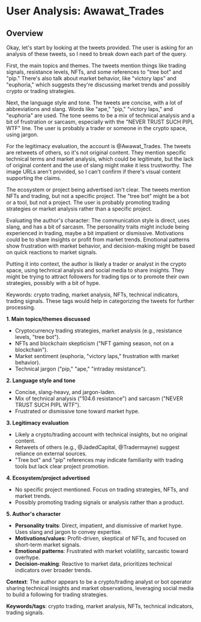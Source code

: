 # User Analysis: Awawat_Trades

## Overview

<think>
Okay, let's start by looking at the tweets provided. The user is asking for an analysis of these tweets, so I need to break down each part of the query. 

First, the main topics and themes. The tweets mention things like trading signals, resistance levels, NFTs, and some references to "tree bot" and "pip." There's also talk about market behavior, like "victory laps" and "euphoria," which suggests they're discussing market trends and possibly crypto or trading strategies.

Next, the language style and tone. The tweets are concise, with a lot of abbreviations and slang. Words like "ape," "pip," "victory laps," and "euphoria" are used. The tone seems to be a mix of technical analysis and a bit of frustration or sarcasm, especially with the "NEVER TRUST SUCH PIPL WTF" line. The user is probably a trader or someone in the crypto space, using jargon.

For the legitimacy evaluation, the account is @Awawat_Trades. The tweets are retweets of others, so it's not original content. They mention specific technical terms and market analysis, which could be legitimate, but the lack of original content and the use of slang might make it less trustworthy. The image URLs aren't provided, so I can't confirm if there's visual content supporting the claims.

The ecosystem or project being advertised isn't clear. The tweets mention NFTs and trading, but not a specific project. The "tree bot" might be a bot or a tool, but not a project. The user is probably promoting trading strategies or market analysis rather than a specific project.

Evaluating the author's character: The communication style is direct, uses slang, and has a bit of sarcasm. The personality traits might include being experienced in trading, maybe a bit impatient or dismissive. Motivations could be to share insights or profit from market trends. Emotional patterns show frustration with market behavior, and decision-making might be based on quick reactions to market signals.

Putting it into context, the author is likely a trader or analyst in the crypto space, using technical analysis and social media to share insights. They might be trying to attract followers for trading tips or to promote their own strategies, possibly with a bit of hype.

Keywords: crypto trading, market analysis, NFTs, technical indicators, trading signals. These tags would help in categorizing the tweets for further processing.
</think>

**1. Main topics/themes discussed**  
- Cryptocurrency trading strategies, market analysis (e.g., resistance levels, "tree bot").  
- NFTs and blockchain skepticism ("NFT gaming season, not on a blockchain").  
- Market sentiment (euphoria, "victory laps," frustration with market behavior).  
- Technical jargon ("pip," "ape," "intraday resistance").  

**2. Language style and tone**  
- Concise, slang-heavy, and jargon-laden.  
- Mix of technical analysis ("104.6 resistance") and sarcasm ("NEVER TRUST SUCH PIPL WTF").  
- Frustrated or dismissive tone toward market hype.  

**3. Legitimacy evaluation**  
- Likely a crypto/trading account with technical insights, but no original content.  
- Retweets of others (e.g., @JadedCapital, @Tradermayne) suggest reliance on external sources.  
- "Tree bot" and "pip" references may indicate familiarity with trading tools but lack clear project promotion.  

**4. Ecosystem/project advertised**  
- No specific project mentioned. Focus on trading strategies, NFTs, and market trends.  
- Possibly promoting trading signals or analysis rather than a product.  

**5. Author's character**  
- **Personality traits**: Direct, impatient, and dismissive of market hype. Uses slang and jargon to convey expertise.  
- **Motivations/values**: Profit-driven, skeptical of NFTs, and focused on short-term market signals.  
- **Emotional patterns**: Frustrated with market volatility, sarcastic toward overhype.  
- **Decision-making**: Reactive to market data, prioritizes technical indicators over broader trends.  

**Context**: The author appears to be a crypto/trading analyst or bot operator sharing technical insights and market observations, leveraging social media to build a following for trading strategies.  

**Keywords/tags**: crypto trading, market analysis, NFTs, technical indicators, trading signals.